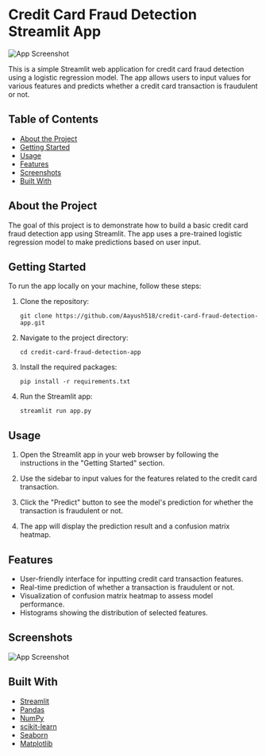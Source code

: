 
# Credit Card Fraud Detection Streamlit App

![App Screenshot](screenshot.png)

This is a simple Streamlit web application for credit card fraud detection using a logistic regression model. The app allows users to input values for various features and predicts whether a credit card transaction is fraudulent or not.

## Table of Contents
- [About the Project](#about-the-project)
- [Getting Started](#getting-started)
- [Usage](#usage)
- [Features](#features)
- [Screenshots](#screenshots)
- [Built With](#built-with)

## About the Project

The goal of this project is to demonstrate how to build a basic credit card fraud detection app using Streamlit. The app uses a pre-trained logistic regression model to make predictions based on user input.

## Getting Started

To run the app locally on your machine, follow these steps:

1. Clone the repository:
   ```
   git clone https://github.com/Aayush518/credit-card-fraud-detection-app.git
   ```

2. Navigate to the project directory:
   ```
   cd credit-card-fraud-detection-app
   ```

3. Install the required packages:
   ```
   pip install -r requirements.txt
   ```

4. Run the Streamlit app:
   ```
   streamlit run app.py
   ```

## Usage

1. Open the Streamlit app in your web browser by following the instructions in the "Getting Started" section.

2. Use the sidebar to input values for the features related to the credit card transaction.

3. Click the "Predict" button to see the model's prediction for whether the transaction is fraudulent or not.

4. The app will display the prediction result and a confusion matrix heatmap.

## Features

- User-friendly interface for inputting credit card transaction features.
- Real-time prediction of whether a transaction is fraudulent or not.
- Visualization of confusion matrix heatmap to assess model performance.
- Histograms showing the distribution of selected features.

## Screenshots

![App Screenshot](screenshot.png)

## Built With

- [Streamlit](https://streamlit.io/)
- [Pandas](https://pandas.pydata.org/)
- [NumPy](https://numpy.org/)
- [scikit-learn](https://scikit-learn.org/)
- [Seaborn](https://seaborn.pydata.org/)
- [Matplotlib](https://matplotlib.org/)
